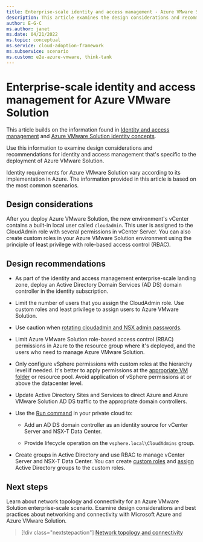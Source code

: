 ```yaml
---
title: Enterprise-scale identity and access management - Azure VMware Solution
description: This article examines the design considerations and recommendations related to identity and access management specific to Azure VMware Solution.
author: E-G-C
ms.author: janet
ms.date: 04/21/2022
ms.topic: conceptual
ms.service: cloud-adoption-framework
ms.subservice: scenario
ms.custom: e2e-azure-vmware, think-tank
---
```


# Enterprise-scale identity and access management for Azure VMware Solution

This article builds on the information found in [Identity and access management](../../ready/landing-zone/design-area/identity-access.md) and [Azure VMware Solution identity concepts](/azure/azure-vmware/concepts-identity).

Use this information to examine design considerations and recommendations for identity and access management that's specific to the deployment of Azure VMware Solution.

Identity requirements for Azure VMware Solution vary according to its implementation in Azure. The information provided in this article is based on the most common scenarios.

## Design considerations

After you deploy Azure VMware Solution, the new environment's vCenter contains a built-in local user called `cloudadmin`. This user is assigned to the CloudAdmin role with several permissions in vCenter Server. You can also create custom roles in your Azure VMware Solution environment using the principle of least privilege with role-based access control (RBAC).

## Design recommendations

- As part of the identity and access management enterprise-scale landing zone, deploy an Active Directory Domain Services (AD DS) domain controller in the identity subscription.

- Limit the number of users that you assign the CloudAdmin role. Use custom roles and least privilege to assign users to Azure VMware Solution.

- Use caution when [rotating cloudadmin and NSX admin passwords](/azure/azure-vmware/rotate-cloudadmin-credentials).

- Limit Azure VMware Solution role-based access control (RBAC) permissions in Azure to the resource group where it's deployed, and the users who need to manage Azure VMware Solution.

- Only configure vSphere permissions with custom roles at the hierarchy level if needed. It's better to apply permissions at the [appropriate VM folder](/azure/azure-vmware/concepts-identity) or resource pool. Avoid application of vSphere permissions at or above the datacenter level.

- Update Active Directory Sites and Services to direct Azure and Azure VMware Solution AD DS traffic to the appropriate domain controllers.

- Use the [Run command](/azure/azure-vmware/concepts-run-command) in your private cloud to:

  - Add an AD DS domain controller as an identity source for vCenter Server and NSX-T Data Center.

  - Provide lifecycle operation on the `vsphere.local\CloudAdmins` group.

- Create groups in Active Directory and use RBAC to manage vCenter Server and NSX-T Data Center. You can create [custom roles](https://docs.vmware.com/en/VMware-vSphere/6.7/com.vmware.vsphere.security.doc/GUID-41E5E52E-A95B-4E81-9724-6AD6800BEF78.html) and [assign](https://docs.vmware.com/en/VMware-vSphere/6.7/com.vmware.vsphere.security.doc/GUID-18071E9A-EED1-4968-8D51-E0B4F526FDA3.html) Active Directory groups to the custom roles.

## Next steps

Learn about network topology and connectivity for an Azure VMware Solution enterprise-scale scenario. Examine design considerations and best practices about networking and connectivity with Microsoft Azure and Azure VMware Solution.

> [!div class="nextstepaction"]
> [Network topology and connectivity](./eslz-network-topology-connectivity.md)
